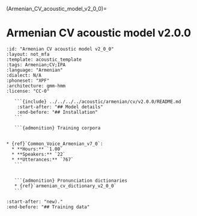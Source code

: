 
(Armenian_CV_acoustic_model_v2_0_0)=
# Armenian CV acoustic model v2.0.0

``````{acoustic} Armenian CV acoustic model v2.0.0
:id: "Armenian CV acoustic model v2_0_0"
:layout: not_mfa
:template: acoustic_template
:tags: Armenian;CV;IPA
:language: "Armenian"
:dialect: N/A
:phoneset: "XPF"
:architecture: gmm-hmm
:license: "CC-0"

   ```{include} ../../../../acoustic/armenian/cv/v2.0.0/README.md
    :start-after: "## Model details"
    :end-before: "## Installation"
   ```

   ```{admonition} Training corpora


* {ref}`Common_Voice_Armenian_v7_0`:
  * **Hours:** `1.00`
  * **Speakers:** `22`
  * **Utterances:** `767`
   ```


   ```{admonition} Pronunciation dictionaries
   * {ref}`armenian_cv_dictionary_v2_0_0`
   ```
``````

```{include} ../../../../acoustic/armenian/cv/v2.0.0/README.md
:start-after: "new)."
:end-before: "## Training data"
```
